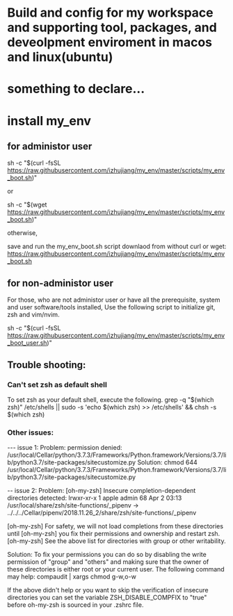 # Build and config for my workspace and supporting tool, packages, and deveolpment enviroment in macos and linux(ubuntu)

# something to declare...

# install my_env

## for administor user

sh -c "\$(curl -fsSL https://raw.githubusercontent.com/izhujiang/my_env/master/scripts/my_env_boot.sh)"

or

sh -c "\$(wget https://raw.githubusercontent.com/izhujiang/my_env/master/scripts/my_env_boot.sh)"

otherwise,

save and run the my_env_boot.sh script downlaod from without curl or wget:
https://raw.githubusercontent.com/izhujiang/my_env/master/scripts/my_env_boot.sh

## for non-administor user

For those, who are not administor user or have all the prerequisite, system and user software/tools installed, Use the following script to initialize git, zsh and vim/nvim.

sh -c "\$(curl -fsSL https://raw.githubusercontent.com/izhujiang/my_env/master/scripts/my_env_boot_user.sh)"

## Trouble shooting:

### Can't set zsh as default shell

To set zsh as your default shell, execute the following.
grep -q "$(which zsh)" /etc/shells || sudo -s 'echo $(which zsh) >> /etc/shells' && chsh -s \$(which zsh)

### Other issues:

--- issue 1:
Problem:
permission denied: /usr/local/Cellar/python/3.7.3/Frameworks/Python.framework/Versions/3.7/lib/python3.7/site-packages/sitecustomize.py
Solution:
chmod 644 /usr/local/Cellar/python/3.7.3/Frameworks/Python.framework/Versions/3.7/lib/python3.7/site-packages/sitecustomize.py

-- issue 2:
Problem:
[oh-my-zsh] Insecure completion-dependent directories detected:
lrwxr-xr-x 1 apple admin 68 Apr 2 03:13 /usr/local/share/zsh/site-functions/\_pipenv -> ../../../Cellar/pipenv/2018.11.26_2/share/zsh/site-functions/\_pipenv

[oh-my-zsh] For safety, we will not load completions from these directories until
[oh-my-zsh] you fix their permissions and ownership and restart zsh.
[oh-my-zsh] See the above list for directories with group or other writability.

Solution:
To fix your permissions you can do so by disabling
the write permission of "group" and "others" and making sure that the
owner of these directories is either root or your current user.
The following command may help:
compaudit | xargs chmod g-w,o-w

If the above didn't help or you want to skip the verification of
insecure directories you can set the variable ZSH_DISABLE_COMPFIX to
"true" before oh-my-zsh is sourced in your .zshrc file.
